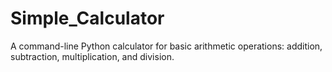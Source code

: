 # Simple_Calculator
A command-line Python calculator for basic arithmetic operations: addition, subtraction, multiplication, and division.

